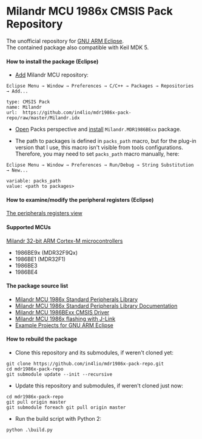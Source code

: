 # Milandr MCU 1986x CMSIS Pack Repository

The unofficial repository for [GNU ARM Eclipse](http://gnuarmeclipse.github.io/plugins/packs-manager/).<br>
The contained package also compatible with Keil MDK 5.

#### How to install the package (Eclipse)

- [Add](http://gnuarmeclipse.github.io/plugins/packs-manager/#configuration) Milandr MCU repository:

```
Eclipse Menu → Window → Preferences → C/C++ → Packages → Repositories → Add...

type: CMSIS Pack
name: Milandr
url:  https://github.com/in4lio/mdr1986x-pack-repo/raw/master/Milandr.idx
```

- [Open](http://gnuarmeclipse.github.io/plugins/packs-manager/#the-packs-perspective) Packs perspective
and [install](http://gnuarmeclipse.github.io/plugins/packs-manager/#pack-install) `Milandr.MDR1986BExx` package.

- The path to packages is defined in `packs_path` macro, but for the plug-in version that I use,
this macro isn't visible from tools configurations. Therefore, you may need to set `packs_path` macro manually,
here:
```
Eclipse Menu → Window → Preferences → Run/Debug → String Substitution → New...

variable: packs_path
value: <path to packages>
```

#### How to examine/modify the peripheral registers (Eclipse)

[The peripherals registers view](http://gnuarmeclipse.github.io/debug/peripheral-registers/)

#### Supported MCUs

[Milandr 32-bit АRМ Cortex-М microcontrollers](http://milandr.ru/en/index.php?mact=Products,cntnt01,default,0&cntnt01hierarchyid=5&cntnt01returnid=141)

- 1986BE9x (MDR32F9Qx)
- 1986BE1 (MDR32F1)
- 1986BE3
- 1986BE4

#### The package source list

- [Milandr MCU 1986x Standard Peripherals Library](https://github.com/eldarkg/emdr1986x-std-per-lib)
- [Milandr MCU 1986x Standard Peripherals Library Documentation](https://github.com/eldarkg/emdr1986x-std-per-lib-doc)
- [Milandr MCU 1986BExx CMSIS Driver](https://github.com/in4lio/mdr1986x-pack-repo/tree/master/source/CMSIS_Driver)
- [Milandr MCU 1986x flashing with J-Link](https://github.com/in4lio/mdr1986x-JFlash)
- [Example Projects for GNU ARM Eclipse](https://github.com/in4lio/mdr1986x-pack-repo/tree/master/source/Example_Projects_Eclipse)

#### How to rebuild the package

- Clone this repository and its submodules, if weren't cloned yet:

```
git clone https://github.com/in4lio/mdr1986x-pack-repo.git
cd mdr1986x-pack-repo
git submodule update --init --recursive
```

- Update this repository and submodules, if weren't cloned just now:

```
cd mdr1986x-pack-repo
git pull origin master
git submodule foreach git pull origin master
```

- Run the build script with Python 2:

```
python .\build.py
```
